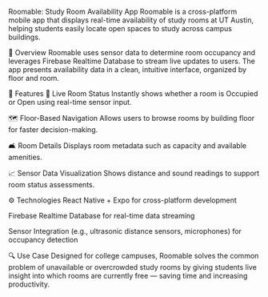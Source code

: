 Roomable: Study Room Availability App
Roomable is a cross-platform mobile app that displays real-time availability of study rooms at UT Austin, helping students easily locate open spaces to study across campus buildings.

🧩 Overview
Roomable uses sensor data to determine room occupancy and leverages Firebase Realtime Database to stream live updates to users. The app presents availability data in a clean, intuitive interface, organized by floor and room.

🧠 Features
📡 Live Room Status
Instantly shows whether a room is Occupied or Open using real-time sensor input.

🗺️ Floor-Based Navigation
Allows users to browse rooms by building floor for faster decision-making.

🛋️ Room Details
Displays room metadata such as capacity and available amenities.

📈 Sensor Data Visualization
Shows distance and sound readings to support room status assessments.

⚙️ Technologies
React Native + Expo for cross-platform development

Firebase Realtime Database for real-time data streaming

Sensor Integration (e.g., ultrasonic distance sensors, microphones) for occupancy detection

🔍 Use Case
Designed for college campuses, Roomable solves the common problem of unavailable or overcrowded study rooms by giving students live insight into which rooms are currently free — saving time and increasing productivity.
